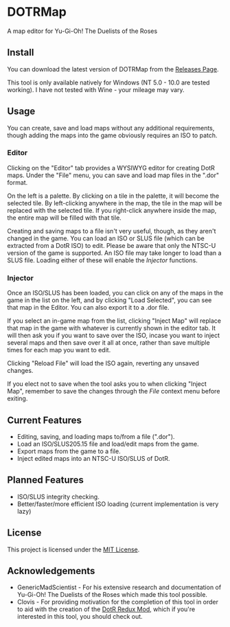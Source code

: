 # DOTRMap
A map editor for Yu-Gi-Oh! The Duelists of the Roses

## Install
You can download the latest version of DOTRMap from the [Releases Page](https://github.com/rjoken/DOTRMap/releases).

This tool is only available natively for Windows (NT 5.0 - 10.0 are tested working). I have not tested with Wine - your mileage may vary.

## Usage
You can create, save and load maps without any additional requirements, though adding the maps into the game obviously requires an ISO to patch.

### Editor

Clicking on the "Editor" tab provides a WYSIWYG editor for creating DotR maps. Under the "File" menu, you can save and load map files in the ".dor" format.

On the left is a palette. By clicking on a tile in the palette, it will become the selected tile. By left-clicking anywhere in the map, the tile in the map will be replaced with the selected tile. If you right-click anywhere inside the map, the entire map will be filled with that tile.

Creating and saving maps to a file isn't very useful, though, as they aren't changed in the game. You can load an ISO or SLUS file (which can be extracted from a DotR ISO) to edit. Please be aware that only the NTSC-U version of the game is supported. An ISO file may take longer to load than a SLUS file. Loading either of these will enable the *Injector* functions.

### Injector

Once an ISO/SLUS has been loaded, you can click on any of the maps in the game in the list on the left, and by clicking "Load Selected", you can see that map in the Editor. You can also export it to a .dor file.

If you select an in-game map from the list, clicking "Inject Map" will replace that map in the game with whatever is currently shown in the editor tab. It will then ask you if you want to save over the ISO, incase you want to inject several maps and then save over it all at once, rather than save multiple times for each map you want to edit.

Clicking "Reload File" will load the ISO again, reverting any unsaved changes.

If you elect not to save when the tool asks you to when clicking "Inject Map", remember to save the changes through the *File* context menu before exiting.

## Current Features
* Editing, saving, and loading maps to/from a file (".dor").
* Load an ISO/SLUS205.15 file and load/edit maps from the game.
* Export maps from the game to a file.
* Inject edited maps into an NTSC-U ISO/SLUS of DotR.

## Planned Features
* ISO/SLUS integrity checking.
* Better/faster/more efficient ISO loading (current implementation is very lazy)

## License
This project is licensed under the [MIT License](https://github.com/rjoken/DOTRMap/blob/master/LICENSE).

## Acknowledgements
* GenericMadScientist - For his extensive research and documentation of Yu-Gi-Oh! The Duelists of the Roses which made this tool possible.
* Clovis - For providing motivation for the completion of this tool in order to aid with the creation of the [DotR Redux Mod](https://www.youtube.com/watch?v=E_Aa2xC0Gig), which if you're interested in this tool, you should check out.
